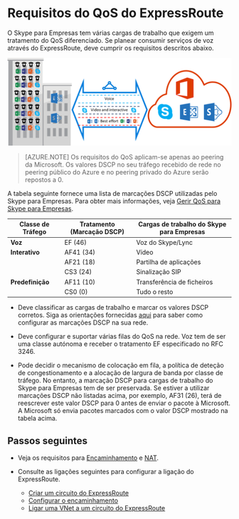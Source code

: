<properties
   pageTitle="Requisitos do QoS para o ExpressRoute | Microsoft Azure"
   description="Esta página fornece os requisitos detalhados para configurar e gerir o QoS para circuitos do ExpressRoute."
   documentationCenter="na"
   services="expressroute"
   authors="cherylmc"
   manager="carmonm"
   editor=""/>
<tags
   ms.service="expressroute"
   ms.devlang="na"
   ms.topic="get-started-article"
   ms.tgt_pltfrm="na"
   ms.workload="infrastructure-services"
   ms.date="07/19/2016"
   ms.author="cherylmc"/>

# Requisitos do QoS do ExpressRoute

O Skype para Empresas tem várias cargas de trabalho que exigem um tratamento do QoS diferenciado. Se planear consumir serviços de voz através do ExpressRoute, deve cumprir os requisitos descritos abaixo.

![](./media/expressroute-qos/expressroute-qos.png)

>[AZURE.NOTE] Os requisitos do QoS aplicam-se apenas ao peering da Microsoft. Os valores DSCP no seu tráfego recebido de rede no peering público do Azure e no peering privado do Azure serão repostos a 0. 

A tabela seguinte fornece uma lista de marcações DSCP utilizadas pelo Skype para Empresas. Para obter mais informações, veja [Gerir QoS para Skype para Empresas](https://technet.microsoft.com/library/gg405409.aspx).

| **Classe de Tráfego** | **Tratamento (Marcação DSCP)** | **Cargas de trabalho do Skype para Empresas** |
|---|---|---|
| **Voz** | EF (46) | Voz do Skype/Lync |
| **Interativo** | AF41 (34) | Vídeo |
|   | AF21 (18) | Partilha de aplicações | 
|   | CS3 (24) | Sinalização SIP |
| **Predefinição** | AF11 (10) | Transferência de ficheiros|
|   | CS0 (0) | Tudo o resto| 


- Deve classificar as cargas de trabalho e marcar os valores DSCP corretos. Siga as orientações fornecidas [aqui](https://technet.microsoft.com/library/gg405409.aspx) para saber como configurar as marcações DSCP na sua rede.

- Deve configurar e suportar várias filas do QoS na rede. Voz tem de ser uma classe autónoma e receber o tratamento EF especificado no RFC 3246. 

- Pode decidir o mecanismo de colocação em fila, a política de deteção de congestionamento e a alocação de largura de banda por classe de tráfego. No entanto, a marcação DSCP para cargas de trabalho do Skype para Empresas tem de ser preservada. Se estiver a utilizar marcações DSCP não listadas acima, por exemplo, AF31 (26), terá de reescrever este valor DSCP para 0 antes de enviar o pacote à Microsoft. A Microsoft só envia pacotes marcados com o valor DSCP mostrado na tabela acima. 

## Passos seguintes

- Veja os requisitos para [Encaminhamento](expressroute-routing.md) e [NAT](expressroute-nat.md).
- Consulte as ligações seguintes para configurar a ligação do ExpressRoute.

    - [Criar um circuito do ExpressRoute](expressroute-howto-circuit-classic.md)
    - [Configurar o encaminhamento](expressroute-howto-routing-classic.md)
    - [Ligar uma VNet a um circuito do ExpressRoute](expressroute-howto-linkvnet-classic.md)



<!--HONumber=Aug16_HO1-->


